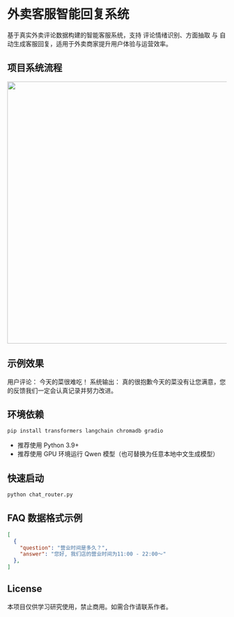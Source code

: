 # 外卖客服智能回复系统
基于真实外卖评论数据构建的智能客服系统，支持 评论情绪识别、方面抽取 与 自动生成客服回复，适用于外卖商家提升用户体验与运营效率。

## 项目系统流程
<img src="https://github.com/user-attachments/assets/77d1f9b9-6a0d-4a5a-b4ec-7abf16aa840b" width="600">

## 示例效果
用户评论：
今天的菜很难吃！
系统输出：
真的很抱歉今天的菜没有让您满意，您的反馈我们一定会认真记录并努力改进。

## 环境依赖
```bash
pip install transformers langchain chromadb gradio
```
- 推荐使用 Python 3.9+
- 推荐使用 GPU 环境运行 Qwen 模型（也可替换为任意本地中文生成模型）


## 快速启动
```bash
python chat_router.py
```
## FAQ 数据格式示例
```json
[
  {
    "question": "营业时间是多久？",
    "answer": "您好, 我们店的营业时间为11:00 - 22:00～"
  },
]
```
## License
本项目仅供学习研究使用，禁止商用。如需合作请联系作者。

